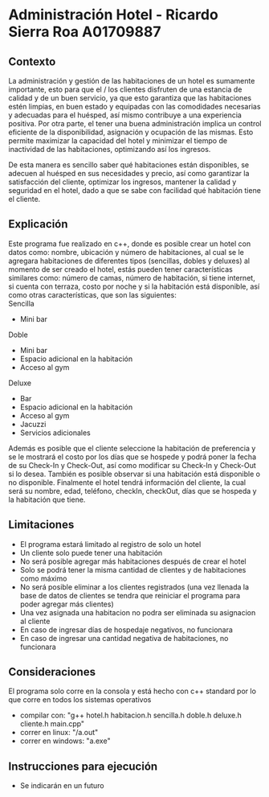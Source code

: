 # Administración Hotel - Ricardo Sierra Roa A01709887


## Contexto

La administración y gestión de las habitaciones de un hotel es sumamente importante, esto para que el / los clientes disfruten de una estancia de calidad y de un buen servicio, ya que esto garantiza que las habitaciones estén limpias, en buen estado y equipadas con las comodidades necesarias y adecuadas para el huésped, así mismo contribuye a una experiencia positiva. Por otra parte, el tener una buena administración implica un control eficiente de la disponibilidad, asignación y ocupación de las mismas. Esto permite maximizar la capacidad del hotel y minimizar el tiempo de inactividad de las habitaciones, optimizando así los ingresos.

De esta manera es sencillo saber qué habitaciones están disponibles, se adecuen al huésped en sus necesidades y precio, así como garantizar la satisfacción del cliente, optimizar los ingresos, mantener la calidad y seguridad en el hotel, dado a que se sabe con facilidad qué habitación tiene el cliente.


## Explicación

Este programa fue realizado en c++, donde es posible crear un hotel con datos como: nombre, ubicación y número de habitaciones, al cual se le agregara habitaciones de diferentes tipos (sencillas, dobles y deluxes) al momento de ser creado el hotel, estás pueden tener características similares como: número de camas, número de habitación, si tiene internet, si cuenta con terraza, costo por noche y si la habitación está disponible, así como otras características, que son las siguientes:
<br>Sencilla
<ul>
  <li>Mini bar</li>
</ul>
Doble
<ul>
  <li>Mini bar</li>
  <li>Espacio adicional en la habitación</li>
  <li>Acceso al gym</li>
</ul>
Deluxe
<ul>
  <li>Bar</li>
  <li>Espacio adicional en la habitación</li>
  <li>Acceso al gym</li>
  <li>Jacuzzi</li>
  <li>Servicios adicionales</li>
</ul>

Además es posible que el cliente seleccione la habitación de preferencia y se le mostrará el costo por los días que se hospede y podrá poner la fecha de su Check-In y Check-Out, así como modificar su Check-In y Check-Out si lo desea. También es posible observar si una habitación está disponible o no disponible. Finalmente el hotel tendrá información del cliente, la cual será su nombre, edad, teléfono, checkIn, checkOut, días que se hospeda y la habitación que tiene.


## Limitaciones
- El programa estará limitado al registro de solo un hotel
- Un cliente solo puede tener una habitación
- No será posible agregar más habitaciones después de crear el hotel
- Solo se podrá tener la misma cantidad de clientes y de habitaciones como máximo
- No será posible eliminar a los clientes registrados (una vez llenada la base de datos de clientes se tendra que reiniciar el programa para poder agregar más clientes)
- Una vez asignada una habitacion no podra ser eliminada su asignacion al cliente
- En caso de ingresar días de hospedaje negativos, no funcionara
- En caso de ingresar una cantidad negativa de habitaciones, no funcionara


## Consideraciones
El programa solo corre en la consola y está hecho con c++ standard por lo que corre en todos los sistemas operativos
- compilar con: "g++ hotel.h habitacion.h sencilla.h doble.h deluxe.h cliente.h main.cpp"
- correr en linux: "/a.out"
- correr en windows: "a.exe"


## Instrucciones para ejecución
- Se indicarán en un futuro
